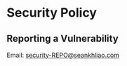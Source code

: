 # Security Policy

<!-- ## Supported Versions -->

## Reporting a Vulnerability

Email: security-REPO@seankhliao.com
